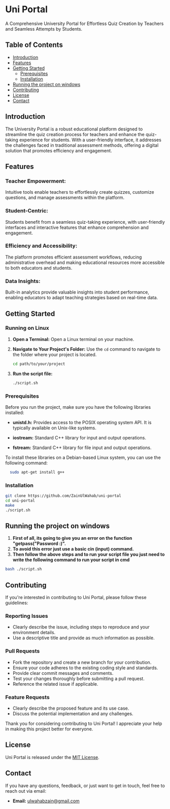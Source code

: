 # Uni Portal

A Comprehensive University Portal for Effortless Quiz Creation by Teachers and Seamless Attempts by Students.

## Table of Contents

- [Introduction](#introduction)
- [Features](#features)
- [Getting Started](#getting-started)
  - [Prerequisites](#prerequisites)
  - [Installation](#installation)
- [Running the project on windows](#running-the-project-on-windows)
- [Contributing](#contributing)
- [License](#license)
- [Contact](#contact)

## Introduction

The University Portal is a robust educational platform designed to streamline the quiz creation process for teachers and enhance the quiz-taking experience for students. With a user-friendly interface, it addresses the challenges faced in traditional assessment methods, offering a digital solution that promotes efficiency and engagement.

## Features

### Teacher Empowerment: 
Intuitive tools enable teachers to effortlessly create quizzes, customize questions, and manage assessments within the platform.

### Student-Centric: 
Students benefit from a seamless quiz-taking experience, with user-friendly interfaces and interactive features that enhance comprehension and engagement.

### Efficiency and Accessibility: 
The platform promotes efficient assessment workflows, reducing administrative overhead and making educational resources more accessible to both educators and students.

### Data Insights: 
Built-in analytics provide valuable insights into student performance, enabling educators to adapt teaching strategies based on real-time data.


## Getting Started

### Running on Linux

1. **Open a Terminal:**
   Open a Linux terminal on your machine.

2. **Navigate to Your Project's Folder:**
   Use the `cd` command to navigate to the folder where your project is located.
   ```bash
   cd path/to/your/project
3. **Run the script file:**
   ```bash
   ./script.sh

### Prerequisites

Before you run the project, make sure you have the following libraries installed:

- **unistd.h:** Provides access to the POSIX operating system API. It is typically available on Unix-like systems.

- **iostream:** Standard C++ library for input and output operations.

- **fstream:** Standard C++ library for file input and output operations.

To install these libraries on a Debian-based Linux system, you can use the following command:
  ```bash
    sudo apt-get install g++
  ```
### Installation
```bash
git clone https://github.com/ZainUlWahab/uni-portal
cd uni-portal
make
./script.sh
```
## Running the project on windows
1. **First of all, its going to give you an error on the function "getpass("Password :)".**
2. **To avoid this error just use a basic cin (input) command.**
3. **Then follow the above steps and to run your script file you just need to write the following command to run your script in cmd**
```bash
bash ./script.sh
```
## Contributing

If you're interested in contributing to Uni Portal, please follow these guidelines:

### Reporting Issues

- Clearly describe the issue, including steps to reproduce and your environment details.
- Use a descriptive title and provide as much information as possible.

### Pull Requests

- Fork the repository and create a new branch for your contribution.
- Ensure your code adheres to the existing coding style and standards.
- Provide clear commit messages and comments.
- Test your changes thoroughly before submitting a pull request.
- Reference the related issue if applicable.

### Feature Requests

- Clearly describe the proposed feature and its use case.
- Discuss the potential implementation and any challenges.

Thank you for considering contributing to Uni Portal! I appreciate your help in making this project better for everyone.

## License
Uni Portal is released under the [MIT License](LICENSE).

## Contact
If you have any questions, feedback, or just want to get in touch, feel free to reach out via email:

- **Email:** ulwahabzain@gmail.com
